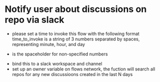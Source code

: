 # Notify user about discussions on repo via slack

- please set a time to invoke this flow with the following format 
time_to_invoke is a string of 3 numbers separated by spaces, representing minute, hour, and day
* is the spaceholder for non-specified numbers
- bind this to a slack workspace and channel
- set up an owner variable on flows network, the fuction will search all repos for any new discussioons created in the last N days